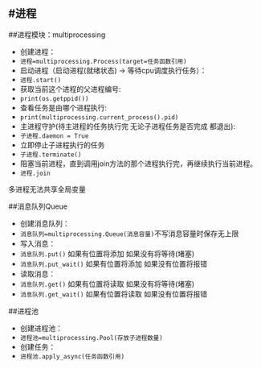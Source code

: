 #进程
---
##进程模块：multiprocessing
- 创建进程：
 - `进程=multiprocessing.Process(target=任务函数引用)`
- 启动进程（启动进程(就绪状态) -> 等待cpu调度执行任务）：
 - `进程.start()`
- 获取当前这个进程的父进程编号:
 - `print(os.getppid())`
- 查看任务是由哪个进程执行:
 - `print(multiprocessing.current_process().pid)`
- 主进程守护(待主进程的任务执行完 无论子进程任务是否完成 都退出):
 - `子进程.daemon = True`
- 立即停止子进程执行的任务
 - `子进程.terminate()`
- 阻塞当前进程，直到调用join方法的那个进程执行完，再继续执行当前进程。
 - `进程.join`

多进程无法共享全局变量

##消息队列Queue
- 创建消息队列：
 - `消息队列=multiprocessing.Queue(消息容量)`不写消息容量时保存无上限
- 写入消息：
 - `消息队列.put()` 如果有位置将添加 如果没有将等待(堵塞)
 - `消息队列.put_wait()` 如果有位置将添加 如果没有位置将报错
- 读取消息：
 - `消息队列.get()` 如果有位置将读取 如果没有将等待(堵塞)
 - `消息队列.get_wait()` 如果有位置将读取 如果没有位置将报错 

##进程池
- 创建进程池：
 - `进程池=multiprocessing.Pool(存放子进程数量)`
- 创建任务：
 - `进程池.apply_async(任务函数引用)`
 
 